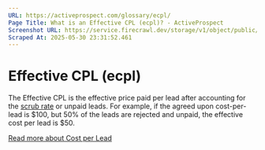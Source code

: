 ```yaml
---
URL: https://activeprospect.com/glossary/ecpl/
Page Title: What is an Effective CPL (ecpl)? - ActiveProspect
Screenshot URL: https://service.firecrawl.dev/storage/v1/object/public/media/screenshot-f24d3ead-9ace-4f70-9a2d-432a15805c36.png
Scraped At: 2025-05-30 23:31:52.461
---
```

# Effective CPL (ecpl)

The Effective CPL is the effective price paid per lead after accounting for the [scrub rate](https://activeprospect.com/glossary/scrub-rate/) or unpaid leads. For example, if the agreed upon cost-per-lead is $100, but 50% of the leads are rejected and unpaid, the effective cost per lead is $50.

[Read more about Cost per Lead](https://activeprospect.com/blog/5-reasons-your-cost-per-lead-campaign-didnt-work/)

